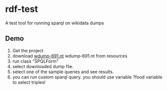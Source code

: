 # rdf-test
A test tool for running sparql on wikidata dumps
## Demo
1. Get the project
2. download [wdump-691.nt](https://github.com/rmasoudi/rdf-test/raw/master/resources/wdump-691.nt) wdump-691.nt from resources
3. run class "SPQLForm"
4. select downloaded dump file.
5. select one of the sample queries and see results.
6. you can run custom sparql query. you should use variable ?food variable to select triples!
